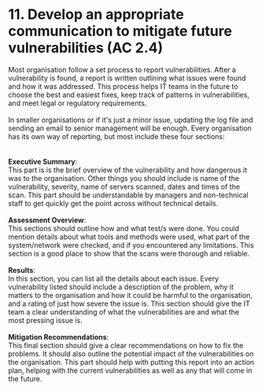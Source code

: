# 11. Develop an appropriate communication to mitigate future vulnerabilities (AC 2.4)

Most organisation follow a set process to report vulnerabilities. After a vulnerability is found, a report is written outlining what issues were found and how it was addressed. This process helps IT teams in the future to choose the best and easiest fixes, keep track of patterns in vulnerabilities, and meet legal or regulatory requirements.\
\
In smaller organisations or if it's just a minor issue, updating the log file and sending an email to senior management will be enough. Every organisation has its own way of reporting, but most include these four sections:\
\
\
**Executive Summary**:\
This part is is the brief overview of the vulnerability and how dangerous it was to the organisation. Other things you should include is name of the vulnerability, severity, name of servers scanned, dates and times of the scan. This part should be understandable by managers and non-technical staff to get quickly get the point across without technical details.\
\
**Assessment Overview**:\
This sections should outline how and what test/s were done. You could mention details about what tools and methods were used, what part of the system/network were checked, and if you encountered any limitations. This section is a good place to show that the scans were thorough and reliable.\
\
**Results**:\
In this section, you can list all the details about each issue. Every vulnerability listed should include a description of the problem, why it matters to the organisation and how it could be harmful to the organisation, and a rating of just how severe the issue is. This section should give the IT team a clear understanding of what the vulnerabilities are  and what the most pressing issue is.\
\
**Mitigation Recommendations**:\
This final section should give a clear recommendations on how to fix the problems. It should also outline the potential impact of the vulnerabilities on the organisation. This part should help with putting this report into an action plan, helping with the current vulnerabilities as well as any that will come in the future.
